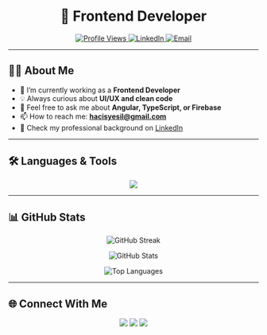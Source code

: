 <h1 align="center">🚀 Frontend Developer</h1>

<!-- Badges -->
<p align="center">
  <a href="https://github.com/yesil28">
    <img src="https://komarev.com/ghpvc/?username=yesil28&label=Profile%20views&color=0e75b6&style=flat" alt="Profile Views" />
  </a>
  <a href="https://www.linkedin.com/in/haci-samed-yesil/">
    <img src="https://img.shields.io/badge/LinkedIn-0e75b6?style=flat&logo=linkedin&logoColor=white" alt="LinkedIn" />
  </a>
  <a href="mailto:hacisyesil@gmail.com">
    <img src="https://img.shields.io/badge/Email-hacisyesil%40gmail.com-red?style=flat&logo=gmail&logoColor=white" alt="Email" />
  </a>
</p>

---

## 👨‍💻 About Me

- 🌱 I’m currently working as a **Frontend Developer**
- 💡 Always curious about **UI/UX and clean code**
- 💬 Feel free to ask me about **Angular, TypeScript, or Firebase**
- 📫 How to reach me: **hacisyesil@gmail.com**
- 📄 Check my professional background on [LinkedIn](https://www.linkedin.com/in/haci-samed-yesil/)

---

## 🛠️ Languages & Tools

<p align="center">
  <img src="https://skillicons.dev/icons?i=html,css,sass,bootstrap,tailwind,js,ts,angular,firebase,cs,git,github,vscode,sqlserver" />
</p>

---

## 📊 GitHub Stats

<p align="center">
  <img src="https://github-readme-streak-stats.herokuapp.com/?user=yesil28&theme=tokyonight&hide_border=true" alt="GitHub Streak" />
</p>
<p align="center">
  <img src="https://github-readme-stats.vercel.app/api?username=yesil28&show_icons=true&theme=tokyonight&hide_border=true&count_private=true" alt="GitHub Stats" />
</p>
<p align="center">
  <img src="https://github-readme-stats.vercel.app/api/top-langs/?username=yesil28&layout=compact&theme=tokyonight&hide_border=true" alt="Top Languages" />
</p>

---

## 🌐 Connect With Me
<p align="center">
  <a href="https://www.linkedin.com/in/haci-samed-yesil/"><img src="https://skillicons.dev/icons?i=linkedin" /></a>
  <a href="mailto:hacisyesil@gmail.com"><img src="https://skillicons.dev/icons?i=gmail" /></a>
  <a href="https://github.com/yesil28"><img src="https://skillicons.dev/icons?i=github" /></a>
</p>

